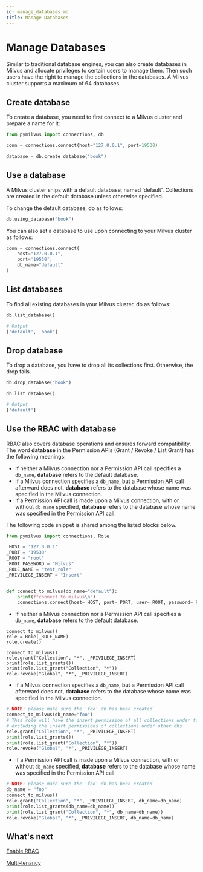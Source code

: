 ```yaml
---
id: manage_databases.md
title: Manage Databases
---
```


# Manage Databases

Similar to traditional database engines, you can also create databases in Milvus and allocate privileges to certain users to manage them. Then such users have the right to manage the collections in the databases. A Milvus cluster supports a maximum of 64 databases.

## Create database

To create a database, you need to first connect to a Milvus cluster and prepare a name for it:

```python
from pymilvus import connections, db

conn = connections.connect(host="127.0.0.1", port=19530)

database = db.create_database("book")
```

## Use a database

A Milvus cluster ships with a default database, named 'default'. Collections are created in the default database unless otherwise specified.

To change the default database, do as follows:

```python
db.using_database("book")
```

You can also set a database to use upon connecting to your Milvus cluster as follows:

```python
conn = connections.connect(
    host="127.0.0.1",
    port="19530",
    db_name="default"
)
```

## List databases

To find all existing databases in your Milvus cluster, do as follows:

```python
db.list_database()

# Output
['default', 'book']
```

## Drop database

To drop a database, you have to drop all its collections first. Otherwise, the drop fails.

```python
db.drop_database("book")

db.list_database()

# Output
['default']
```

## Use the RBAC with database

RBAC also covers database operations and ensures forward compatibility. The word **database** in the Permission APIs (Grant / Revoke / List Grant) has the following meanings:

- If neither a Milvus connection nor a Permission API call specifies a `db_name`, **database** refers to the default database.
- If a Milvus connection specifies a `db_name`, but a Permission API call afterward does not, **database** refers to the database whose name was specified in the Milvus connection.
- If a Permission API call is made upon a Milvus connection, with or without `db_name` specified, **database** refers to the database whose name was specified in the Permission API call.

The following code snippet is shared among the listed blocks below.

```python
from pymilvus import connections, Role

_HOST = '127.0.0.1'
_PORT = '19530'
_ROOT = "root"
_ROOT_PASSWORD = "Milvus"
_ROLE_NAME = "test_role"
_PRIVILEGE_INSERT = "Insert"


def connect_to_milvus(db_name="default"):
    print(f"connect to milvus\n")
    connections.connect(host=_HOST, port=_PORT, user=_ROOT, password=_ROOT_PASSWORD, db_name=db_name)
```

- If neither a Milvus connection nor a Permission API call specifies a `db_name`, **database** refers to the default database.

```
connect_to_milvus()
role = Role(_ROLE_NAME)
role.create()

connect_to_milvus()
role.grant("Collection", "*", _PRIVILEGE_INSERT)
print(role.list_grants())
print(role.list_grant("Collection", "*"))
role.revoke("Global", "*", _PRIVILEGE_INSERT)
```

- If a Milvus connection specifies a `db_name`, but a Permission API call afterward does not, **database** refers to the database whose name was specified in the Milvus connection.

```python
# NOTE: please make sure the 'foo' db has been created
connect_to_milvus(db_name="foo")
# This role will have the insert permission of all collections under foo db,
# excluding the insert permissions of collections under other dbs
role.grant("Collection", "*", _PRIVILEGE_INSERT)
print(role.list_grants())
print(role.list_grant("Collection", "*"))
role.revoke("Global", "*", _PRIVILEGE_INSERT)
```

- If a Permission API call is made upon a Milvus connection, with or without `db_name` specified, **database** refers to the database whose name was specified in the Permission API call.

```python
# NOTE: please make sure the 'foo' db has been created
db_name = "foo"
connect_to_milvus()
role.grant("Collection", "*", _PRIVILEGE_INSERT, db_name=db_name)
print(role.list_grants(db_name=db_name))
print(role.list_grant("Collection", "*", db_name=db_name))
role.revoke("Global", "*", _PRIVILEGE_INSERT, db_name=db_name)
```

## What's next

[Enable RBAC](rbac.md)

[Multi-tenancy](multi_tenancy.md)
